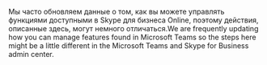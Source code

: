 <span data-ttu-id="2563e-101">Мы часто обновляем данные о том, как вы можете управлять функциями доступными в Skype для бизнеса Online, поэтому действия, описанные здесь, могут немного отличаться.</span><span class="sxs-lookup"><span data-stu-id="2563e-101">We are frequently updating how you can manage features found in Microsoft Teams so the steps here might be a little different in the Microsoft Teams and Skype for Business admin center.</span></span>